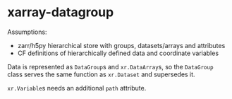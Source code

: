 # xarray-datagroup

Assumptions:

- zarr/h5py hierarchical store with groups, datasets/arrays and attributes
- CF definitions of hierarchically defined data and coordinate variables

Data is represented as `DataGroup`s and `xr.DataArray`s, so the `DataGroup` class
serves the same function as `xr.Dataset` and supersedes it.

`xr.Variable`s needs an additional `path` attribute.
